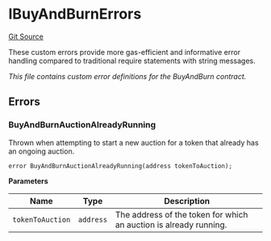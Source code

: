 # IBuyAndBurnErrors
[Git Source](https://github.com/OasisDEX/summer-earn-protocol/blob/f5de2d90d66614e7bd59fd42a9d06b870fe474cd/src/errors/IBuyAndBurnErrors.sol)

These custom errors provide more gas-efficient and informative error handling
compared to traditional require statements with string messages.

*This file contains custom error definitions for the BuyAndBurn contract.*


## Errors
### BuyAndBurnAuctionAlreadyRunning
Thrown when attempting to start a new auction for a token that already has an ongoing auction.


```solidity
error BuyAndBurnAuctionAlreadyRunning(address tokenToAuction);
```

**Parameters**

|Name|Type|Description|
|----|----|-----------|
|`tokenToAuction`|`address`|The address of the token for which an auction is already running.|

